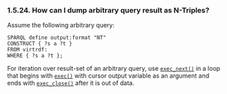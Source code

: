 <div id="virtuosotipsandtricksdumparbqntr" class="section">

<div class="titlepage">

<div>

<div>

### 1.5.24. How can I dump arbitrary query result as N-Triples?

</div>

</div>

</div>

Assume the following arbitrary query:

``` programlisting
SPARQL define output:format "NT"
CONSTRUCT { ?s a ?t }
FROM virtrdf:
WHERE { ?s a ?t };
```

For iteration over result-set of an arbitrary query, use
<a href="fn_exec_next.html" class="link" title="exec_next"><code
class="function">exec_next()</code></a> in a loop that begins with
<a href="fn_exec.html" class="link" title="exec"><code
class="function">exec()</code></a> with cursor output variable as an
argument and ends with
<a href="fn_exec_close.html" class="link" title="close"><code
class="function">exec_close()</code></a> after it is out of data.

</div>
